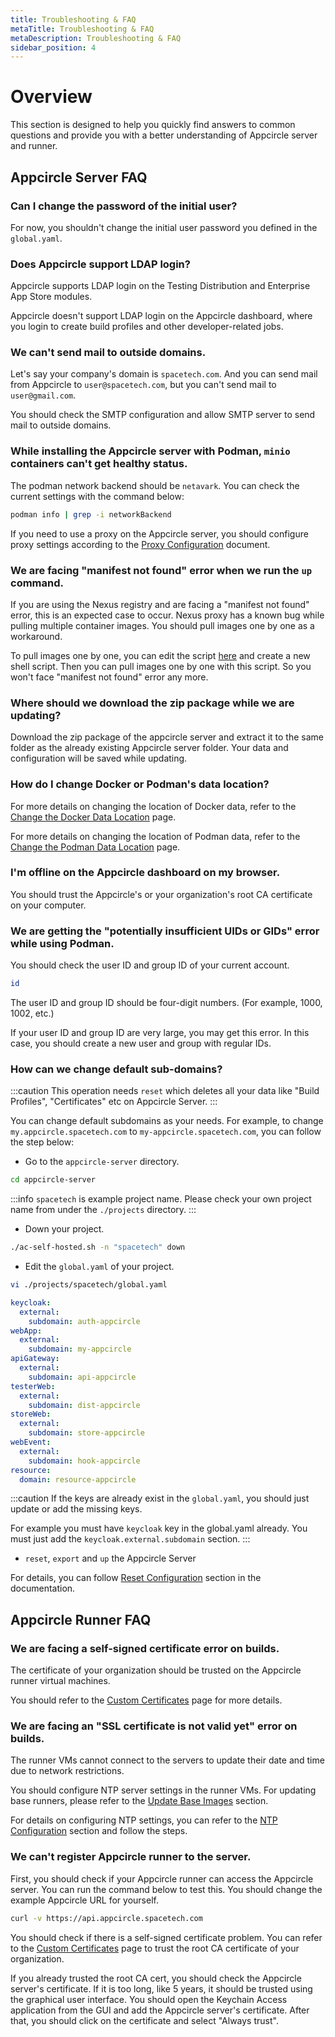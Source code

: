 ```yaml
---
title: Troubleshooting & FAQ
metaTitle: Troubleshooting & FAQ
metaDescription: Troubleshooting & FAQ
sidebar_position: 4
---
```


# Overview

This section is designed to help you quickly find answers to common questions and provide you with a better understanding of Appcircle server and runner.

## Appcircle Server FAQ

### Can I change the password of the initial user?

For now, you shouldn't change the initial user password you defined in the `global.yaml`.

### Does Appcircle support LDAP login?

Appcircle supports LDAP login on the Testing Distribution and Enterprise App Store modules.

Appcircle doesn't support LDAP login on the Appcircle dashboard, where you login to create build profiles and other developer-related jobs.

### We can't send mail to outside domains.

Let's say your company's domain is `spacetech.com`. And you can send mail from Appcircle to `user@spacetech.com`, but you can't send mail to `user@gmail.com`.

You should check the SMTP configuration and allow SMTP server to send mail to outside domains.

### While installing the Appcircle server with Podman, `minio` containers can't get healthy status.

The podman network backend should be `netavark`. You can check the current settings with the command below:

```bash
podman info | grep -i networkBackend
```

If you need to use a proxy on the Appcircle server, you should configure proxy settings according to the [Proxy Configuration](./configure-server/proxy-configuration.md) document.

### We are facing "manifest not found" error when we run the `up` command.

If you are using the Nexus registry and are facing a "manifest not found" error, this is an expected case to occur. Nexus proxy has a known bug while pulling multiple container images. You should pull images one by one as a workaround.

To pull images one by one, you can edit the script [here](./install-server/podman.md#mirroring-appcircle-images) and create a new shell script. Then you can pull images one by one with this script. So you won't face "manifest not found" error any more.

### Where should we download the zip package while we are updating?

Download the zip package of the appcircle server and extract it to the same folder as the already existing Appcircle server folder. Your data and configuration will be saved while updating.

### How do I change Docker or Podman's data location?

For more details on changing the location of Docker data, refer to the [Change the Docker Data Location](./install-server/docker.md#change-the-docker-data-location) page.

For more details on changing the location of Podman data, refer to the [Change the Podman Data Location](./install-server/podman.md#change-the-podman-data-location) page.

### I'm offline on the Appcircle dashboard on my browser.

You should trust the Appcircle's or your organization's root CA certificate on your computer.

### We are getting the "potentially insufficient UIDs or GIDs" error while using Podman.

You should check the user ID and group ID of your current account.

```bash
id
```

The user ID and group ID should be four-digit numbers. (For example, 1000, 1002, etc.)

If your user ID and group ID are very large, you may get this error. In this case, you should create a new user and group with regular IDs.

### How can we change default sub-domains?

:::caution
This operation needs `reset` which deletes all your data like "Build Profiles", "Certificates" etc on Appcircle Server.
:::

You can change default subdomains as your needs. For example, to change `my.appcircle.spacetech.com` to `my-appcircle.spacetech.com`, you can follow the step below:

- Go to the `appcircle-server` directory.

```bash
cd appcircle-server
```

:::info
`spacetech` is example project name. Please check your own project name from under the `./projects` directory.
:::

- Down your project.

```bash
./ac-self-hosted.sh -n "spacetech" down
```

- Edit the `global.yaml` of your project.

```bash
vi ./projects/spacetech/global.yaml
```

```yaml
keycloak:
  external:
    subdomain: auth-appcircle
webApp:
  external:
    subdomain: my-appcircle
apiGateway:
  external:
    subdomain: api-appcircle
testerWeb:
  external:
    subdomain: dist-appcircle
storeWeb:
  external:
    subdomain: store-appcircle
webEvent:
  external:
    subdomain: hook-appcircle
resource:
  domain: resource-appcircle
```

:::caution
If the keys are already exist in the `global.yaml`, you should just update or add the missing keys.

For example you must have `keycloak` key in the global.yaml already. You must just add the `keycloak.external.subdomain` section.
:::

- `reset`, `export` and `up` the Appcircle Server

For details, you can follow [Reset Configuration](./install-server/docker.md/#reset-configuration) section in the documentation.

## Appcircle Runner FAQ

### We are facing a self-signed certificate error on builds.

The certificate of your organization should be trusted on the Appcircle runner virtual machines.

You should refer to the [Custom Certificates](./self-hosted-runner/configure-runner/custom-certificates.md) page for more details.

### We are facing an "SSL certificate is not valid yet" error on builds.

The runner VMs cannot connect to the servers to update their date and time due to network restrictions.

You should configure NTP server settings in the runner VMs. For updating base runners, please refer to the [Update Base Images](./self-hosted-runner/runner-vm-setup.md#update-base-images) section.

For details on configuring NTP settings, you can refer to the [NTP Configuration](./self-hosted-runner/runner-vm-setup.md#2-configure-base-runners-ntp-settings) section and follow the steps.

### We can't register Appcircle runner to the server.

First, you should check if your Appcircle runner can access the Appcircle server. You can run the command below to test this. You should change the example Appcircle URL for yourself.

```bash
curl -v https://api.appcircle.spacetech.com
```

You should check if there is a self-signed certificate problem. You can refer to the [Custom Certificates](./self-hosted-runner/configure-runner/custom-certificates.md) page to trust the root CA certificate of your organization.

If you already trusted the root CA cert, you should check the Appcircle server's certificate. If it is too long, like 5 years, it should be trusted using the graphical user interface. You should open the Keychain Access application from the GUI and add the Appcircle server's certificate. After that, you should click on the certificate and select "Always trust".
